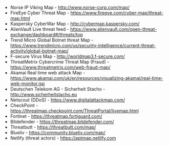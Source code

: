 - Norse IP Viking Map - http://www.norse-corp.com/map/
- FireEye Cyber Threat Map - https://www.fireeye.com/cyber-map/threat-map.html   
- Kaspersky CyberWar Map - http://cybermap.kaspersky.com/
- AlienVault Live threat feed - https://www.alienvault.com/open-threat-exchange/dashboard#/threats/top
- Trend Micro Global Botnet threat Map - https://www.trendmicro.com/us/security-intelligence/current-threat-activity/global-botnet-map/
- F-secure Virus Map - http://worldmap3.f-secure.com/       
- ThreatMetrix Cybercrime Threat Map (Fraud) - https://www.threatmetrix.com/web-fraud-map/
- Akamai Real time web attack Map - https://www.akamai.com/uk/en/resources/visualizing-akamai/real-time-web-monitor.jsp
- Deutschen Telekom AG - Sicherheit Stacho - http://www.sicherheitstacho.eu
- Netscout (DDoS) - https://www.digitalattackmap.com/
- CheckPoint - https://threatmap.checkpoint.com/ThreatPortal/livemap.html
- Fortinet - https://threatmap.fortiguard.com/
- Bitdefender - https://threatmap.bitdefender.com/
- Threatbutt - https://threatbutt.com/map/
- Blueliv - https://community.blueliv.com/map/
- Netlify (threat actors) - https://aptmap.netlify.com

